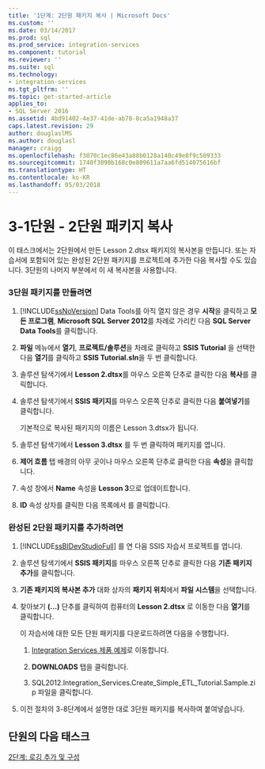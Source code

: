 ```yaml
---
title: '1단계: 2단원 패키지 복사 | Microsoft Docs'
ms.custom: ''
ms.date: 03/14/2017
ms.prod: sql
ms.prod_service: integration-services
ms.component: tutorial
ms.reviewer: ''
ms.suite: sql
ms.technology:
- integration-services
ms.tgt_pltfrm: ''
ms.topic: get-started-article
applies_to:
- SQL Server 2016
ms.assetid: 4bd91402-4e37-41de-ab78-8ca5a1948a37
caps.latest.revision: 29
author: douglaslMS
ms.author: douglasl
manager: craigg
ms.openlocfilehash: f3070c1ec86e43a88b0128a140c49e8f9c509333
ms.sourcegitcommit: 1740f3090b168c0e809611a7aa6fd514075616bf
ms.translationtype: HT
ms.contentlocale: ko-KR
ms.lasthandoff: 05/03/2018
---
```

# <a name="lesson-3-1---copying-the-lesson-2-package"></a>3-1단원 - 2단원 패키지 복사
이 태스크에서는 2단원에서 만든 Lesson 2.dtsx 패키지의 복사본을 만듭니다. 또는 자습서에 포함되어 있는 완성된 2단원 패키지를 프로젝트에 추가한 다음 복사할 수도 있습니다. 3단원의 나머지 부분에서 이 새 복사본을 사용합니다.  
  
### <a name="to-create-the-lesson-3-package"></a>3단원 패키지를 만들려면  
  
1.  [!INCLUDE[ssNoVersion](../includes/ssnoversion-md.md)] Data Tools를 아직 열지 않은 경우 **시작**을 클릭하고 **모든 프로그램**, **Microsoft SQL Server 2012**를 차례로 가리킨 다음 **SQL Server Data Tools**를 클릭합니다.  
  
2.  **파일** 메뉴에서 **열기**, **프로젝트/솔루션**을 차례로 클릭하고 **SSIS Tutorial** 을 선택한 다음 **열기**를 클릭하고 **SSIS Tutorial.sln**을 두 번 클릭합니다.  
  
3.  솔루션 탐색기에서 **Lesson 2.dtsx**를 마우스 오른쪽 단추로 클릭한 다음 **복사**를 클릭합니다.  
  
4.  솔루션 탐색기에서 **SSIS 패키지**를 마우스 오른쪽 단추로 클릭한 다음 **붙여넣기**를 클릭합니다.  
  
    기본적으로 복사된 패키지의 이름은 Lesson 3.dtsx가 됩니다.  
  
5.  솔루션 탐색기에서 **Lesson 3.dtsx** 를 두 번 클릭하여 패키지를 엽니다.  
  
6.  **제어 흐름** 탭 배경의 아무 곳이나 마우스 오른쪽 단추로 클릭한 다음 **속성**을 클릭합니다.  
  
7.  속성 창에서 **Name** 속성을 **Lesson 3**으로 업데이트합니다.  
  
8.  **ID** 속성 상자를 클릭한 다음 목록에서 **<Generate New ID>** 를 클릭합니다.  
  
### <a name="to-add-the-completed-lesson2-package"></a>완성된 2단원 패키지를 추가하려면  
  
1.  [!INCLUDE[ssBIDevStudioFull](../includes/ssbidevstudiofull-md.md)] 를 연 다음 SSIS 자습서 프로젝트를 엽니다.  
  
2.  솔루션 탐색기에서 **SSIS 패키지**를 마우스 오른쪽 단추로 클릭한 다음 **기존 패키지 추가**를 클릭합니다.  
  
3.  **기존 패키지의 복사본 추가** 대화 상자의 **패키지 위치**에서 **파일 시스템**을 선택합니다.  
  
4.  찾아보기 **(…)** 단추를 클릭하여 컴퓨터의 **Lesson 2.dtsx** 로 이동한 다음 **열기**를 클릭합니다.  
  
    이 자습서에 대한 모든 단원 패키지를 다운로드하려면 다음을 수행합니다.  
  
    1.  [Integration Services 제품 예제](http://go.microsoft.com/fwlink/?LinkId=275027)로 이동합니다.  
  
    2.  **DOWNLOADS** 탭을 클릭합니다.  
  
    3.  SQL2012.Integration_Services.Create_Simple_ETL_Tutorial.Sample.zip 파일을 클릭합니다.  
  
5.  이전 절차의 3-8단계에서 설명한 대로 3단원 패키지를 복사하여 붙여넣습니다.  
  
## <a name="next-task-in-lesson"></a>단원의 다음 태스크  
[2단계: 로깅 추가 및 구성](../integration-services/lesson-3-2-adding-and-configuring-logging.md)  
  
